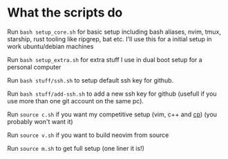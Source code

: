# What the scripts do
Run `bash setup_core.sh` for basic setup including bash aliases, nvim, tmux, starship, rust tooling like ripgrep, bat etc. I'll use this for a initial setup in work ubuntu/debian machines

Run `bash setup_extra.sh` for extra stuff I use in dual boot setup for a personal computer

Run `bash stuff/ssh.sh` to setup default ssh key for github.

Run `bash stuff/add-ssh.sh` to add a new ssh key for github (usefull if you use more than one git account on the same pc).

Run `source c.sh` if you want my competitive setup (vim, c++ and [cp](https://github.com/zegabr/cp)) (you probably won't want it)

Run `source v.sh` if you want to build neovim from source

Run `source m.sh` to get full setup (one liner it is!)
